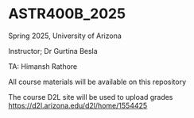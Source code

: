 # ASTR400B_2025

Spring 2025, University of Arizona

Instructor; Dr Gurtina Besla

TA: Himansh Rathore

All course materials will be available on this repository 

The course D2L site will be used to upload grades https://d2l.arizona.edu/d2l/home/1554425

